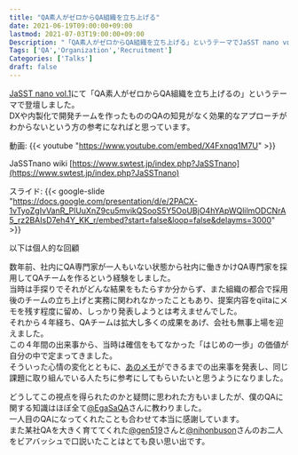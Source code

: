 ```yaml
---
title: "QA素人がゼロからQA組織を立ち上げる"
date: 2021-06-19T09:00:00+09:00
lastmod: 2021-07-03T19:00:00+09:00
Description: "「QA素人がゼロからQA組織を立ち上げる」というテーマでJaSST nano vol.1 に登壇しました" 
Tags: ['QA','Organization','Recruitment']
Categories: ['Talks']
draft: false
---
```

[JaSST nano vol.1](https://jasst-nano.connpass.com/event/215100/)にて「QA素人がゼロからQA組織を立ち上げるの」というテーマで登壇しました。  
DXや内製化で開発チームを作ったもののQAの知見がなく効果的なアプローチがわからないという方の参考になればと思っています。
  
動画:
{{< youtube "https://www.youtube.com/embed/X4Fxnqq1M7U" >}}  

JaSSTnano wiki [https://www.swtest.jp/index.php?JaSSTnano](https://www.swtest.jp/index.php?JaSSTnano)  

スライド:
{{< google-slide "https://docs.google.com/presentation/d/e/2PACX-1vTyoZgIvVanR_PlUuXnZ9cu5mvikQSooS5Y5OoUBjO4hYApWQlilmODCNrA5_rz2BAIsD7eh4Y_KK_r/embed?start=false&loop=false&delayms=3000" >}}
  


  
以下は個人的な回顧

数年前、社内にQA専門家が一人もいない状態から社内に働きかけQA専門家を採用してQAチームを作るという経験をしました。  
当時は手探りでそれがどんな結果をもたらすか分からず、また組織の都合で採用後のチームの立ち上げと実務に関われなかったこともあり、提案内容をqiitaにメモを残す程度に留め、しっかり発表しようとは考えませんでした。  
それから４年経ち、QAチームは拡大し多くの成果をあげ、会社も無事上場を迎えました。  
この４年間の出来事から、当時は確信をもてなかった「はじめの一歩」の価値が自分の中で定まってきました。  
そういった心情の変化とともに、[あのメモ](https://qiita.com/cactaceae/items/571249c66748a777f881)ができるまでの出来事を発表し、同じ課題に取り組んでいる人たちに参考にしてもらいたいと思うようになりました。  

  
どうしてこの視点を得られたのかと疑問に思われた方もいましたが、僕のQAに関する知識はほぼ全て[@EgaSaQA](https://twitter.com/EgaSaQA)さんに教わりました。  
一人目のQAになってくれたことも合わせて本当に感謝しています。  
また某社QAを大きく育ててくれた[@gen519](https://twitter.com/gen519)さんと[@nihonbuson](https://twitter.com/nihonbuson)さんのお二人をビアバッシュで口説いたことはとても良い思い出です。
